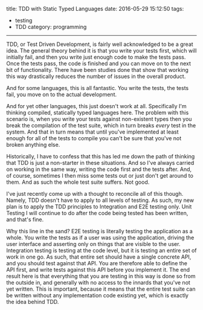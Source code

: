 title: TDD with Static Typed Languages
date: 2016-05-29 15:12:50
tags:
  - testing
  - TDD
category: programming
---
TDD, or Test Driven Development, is fairly well acknowledged to be a great idea. The general theory behind it is that you write your tests first, which will initially fail, and then you write just enough code to make the tests pass. Once the tests pass, the code is finished and you can move on to the next bit of functionality. There have been studies done that show that working this way drastically reduces the number of issues in the overall product.

And for some languages, this is all fantastic. You write the tests, the tests fail, you move on to the actual development.

And for yet other languages, this just doesn't work at all. Specifically I'm thinking compiled, statically typed languages here. The problem with this scenario is, when you write your tests against non-existent types then you break the compilation of the test suite, which in turn breaks *every* test in the system. And that in turn means that until you've implemented at least enough for all of the tests to compile you can't be sure that you've not broken anything else.

<!-- more -->

Historically, I have to confess that this has led me down the path of thinking that TDD is just a non-starter in these situations. And so I've always carried on working in the same way, writing the code first and the tests after. And, of course, sometimes I then miss some tests out or just don't get around to them. And as such the whole test suite suffers. Not good.

I've just recently come up with a thought to reconcile all of this though. Namely, TDD doesn't have to apply to all levels of testing. As such, my new plan is to apply the TDD principles to Integration and E2E testing only. Unit Testing I will continue to do after the code being tested has been written, and that's fine.

Why this line in the sand? E2E testing is literally testing the application as a whole. You write the tests as if a user was using the application, driving the user interface and asserting only on things that are visible to the user. Integration testing is testing at the code level, but it is testing an entire set of work in one go. As such, that entire set should have a single concrete API, and you should test against that API. You are therefore able to define the API first, and write tests against this API before you implement it. The end result here is that everything that you are testing in this way is done so from the outside in, and generally with no access to the innards that you've not yet written. This is important, because it means that the entire test suite can be written without any implementation code existing yet, which is exactly the idea behind TDD.
